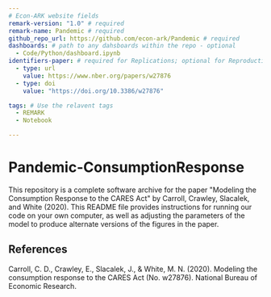 ```yaml
---
# Econ-ARK website fields
remark-version: "1.0" # required
remark-name: Pandemic # required
github_repo_url: https://github.com/econ-ark/Pandemic # required
dashboards: # path to any dahsboards within the repo - optional
  - Code/Python/dashboard.ipynb
identifiers-paper: # required for Replications; optional for Reproductions
  - type: url
    value: https://www.nber.org/papers/w27876
  - type: doi
    value: "https://doi.org/10.3386/w27876"

tags: # Use the relavent tags
  - REMARK
  - Notebook

---
```

 
# Pandemic-ConsumptionResponse

This repository is a complete software archive for the paper "Modeling the Consumption Response to the CARES Act" by Carroll, Crawley, Slacalek, and White (2020). This README file provides instructions for running our code on your own computer, as well as adjusting the parameters of the model to produce alternate versions of the figures in the paper.

## References

Carroll, C. D., Crawley, E., Slacalek, J., & White, M. N. (2020). Modeling the consumption response to the CARES Act (No. w27876). National Bureau of Economic Research.

